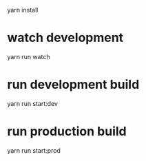 yarn install

# watch development
yarn run watch

# run development build
yarn run start:dev

# run production build
yarn run start:prod
